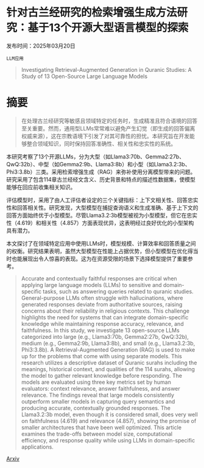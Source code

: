 # 针对古兰经研究的检索增强生成方法研究：基于13个开源大型语言模型的探索

发布时间：2025年03月20日

`LLM应用`

> Investigating Retrieval-Augmented Generation in Quranic Studies: A Study of 13 Open-Source Large Language Models

# 摘要

> 在处理古兰经研究等敏感且领域特定的任务时，生成精准且符合语境的回答至关重要。然而，通用型LLMs常常难以避免产生幻觉（即生成的回答偏离权威来源），这在宗教语境下引发了对其可靠性的担忧。本研究旨在开发能够整合领域知识，同时保持回答准确性、相关性和忠实性的系统。

本研究考察了13个开源LLMs，分为大型（如Llama3:70b、Gemma2:27b、QwQ:32b）、中型（如Gemma2:9b、Llama3:8b）和小型（如Llama3.2:3b、Phi3:3.8b）三类。采用检索增强生成（RAG）来弥补使用分离模型带来的问题。研究采用了包含114章古兰经经文含义、历史背景和特点的描述性数据集，使模型能够在回应前收集相关知识。

评估模型时，采用了由人工评估者设定的三个关键指标：上下文相关性、回答忠实性和回答相关性。研究发现，大型模型在捕捉查询语义和生成准确、基于上下文的回答方面始终优于小型模型。尽管Llama3.2:3b模型被视为小型模型，但它在忠实性（4.619）和相关性（4.857）方面表现优异，这表明经过良好优化的小型架构具有潜力。

本文探讨了在领域特定应用中使用LLMs时，模型规模、计算效率和回答质量之间的权衡。研究结果表明，虽然大型模型在性能上占据优势，但小型模型在优化得当时也能展现出令人惊喜的表现。这为在资源受限的场景下选择模型提供了重要参考。

> Accurate and contextually faithful responses are critical when applying large language models (LLMs) to sensitive and domain-specific tasks, such as answering queries related to quranic studies. General-purpose LLMs often struggle with hallucinations, where generated responses deviate from authoritative sources, raising concerns about their reliability in religious contexts. This challenge highlights the need for systems that can integrate domain-specific knowledge while maintaining response accuracy, relevance, and faithfulness. In this study, we investigate 13 open-source LLMs categorized into large (e.g., Llama3:70b, Gemma2:27b, QwQ:32b), medium (e.g., Gemma2:9b, Llama3:8b), and small (e.g., Llama3.2:3b, Phi3:3.8b). A Retrieval-Augmented Generation (RAG) is used to make up for the problems that come with using separate models. This research utilizes a descriptive dataset of Quranic surahs including the meanings, historical context, and qualities of the 114 surahs, allowing the model to gather relevant knowledge before responding. The models are evaluated using three key metrics set by human evaluators: context relevance, answer faithfulness, and answer relevance. The findings reveal that large models consistently outperform smaller models in capturing query semantics and producing accurate, contextually grounded responses. The Llama3.2:3b model, even though it is considered small, does very well on faithfulness (4.619) and relevance (4.857), showing the promise of smaller architectures that have been well optimized. This article examines the trade-offs between model size, computational efficiency, and response quality while using LLMs in domain-specific applications.

[Arxiv](https://arxiv.org/abs/2503.16581)